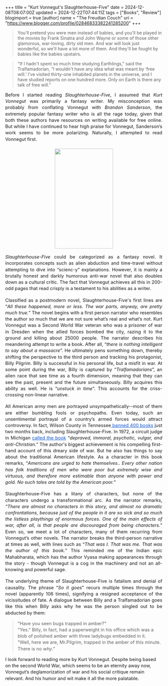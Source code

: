 +++
title = "Kurt Vonnegut's Slaughterhouse-Five"
date = 2024-12-08T08:07:00Z
updated = 2024-12-22T07:44:11Z
tags = ["Books", "Review"]
blogimport = true 
[author]
	name = "The Freudian Couch"
	uri = "https://www.blogger.com/profile/02846833382241285200"
+++

<blockquote>You'll pretend you were men instead of babies, and you'll be played in the movies by Frank Sinatra and John Wayne or some of those other glamorous, war-loving, dirty old men. And war will look just wonderful, so we'll have a lot more of them. And they'll be fought by babies like the babies upstairs.</blockquote><p></p><span id="docs-internal-guid-c7d927bf-7fff-f091-8851-dd1afd46d584"><p dir="ltr" style="line-height: 1.38; margin-bottom: 0pt; margin-top: 0pt;"><span face="Arial, sans-serif" style="font-size: 11pt; font-style: italic; font-variant-alternates: normal; font-variant-east-asian: normal; font-variant-numeric: normal; font-variant-position: normal; vertical-align: baseline; white-space-collapse: preserve;"></span></p><blockquote>"If I hadn't spent so much time studying Earthlings," said the Tralfamadorian, “I wouldn't have any idea what was meant by ‘free will.’ I’ve visited thirty-one inhabited planets in the universe, and I have studied reports on one hundred more. Only on Earth is there any talk of free will."</blockquote></span><p dir="ltr" style="line-height: 1.38; margin-bottom: 0pt; margin-top: 0pt; text-align: justify;"><span face="Arial, sans-serif" style="font-size: 11pt; font-variant-alternates: normal; font-variant-east-asian: normal; font-variant-numeric: normal; font-variant-position: normal; vertical-align: baseline; white-space-collapse: preserve;">Before I started reading </span><span face="Arial, sans-serif" style="font-size: 11pt; font-style: italic; font-variant-alternates: normal; font-variant-east-asian: normal; font-variant-numeric: normal; font-variant-position: normal; vertical-align: baseline; white-space-collapse: preserve;">Slaughterhouse-Five</span><span face="Arial, sans-serif" style="font-size: 11pt; font-variant-alternates: normal; font-variant-east-asian: normal; font-variant-numeric: normal; font-variant-position: normal; vertical-align: baseline; white-space-collapse: preserve;">, I assumed that </span><span face="Arial, sans-serif" style="font-size: 11pt; font-style: italic; font-variant-alternates: normal; font-variant-east-asian: normal; font-variant-numeric: normal; font-variant-position: normal; vertical-align: baseline; white-space-collapse: preserve;">Kurt Vonnegut</span><span face="Arial, sans-serif" style="font-size: 11pt; font-variant-alternates: normal; font-variant-east-asian: normal; font-variant-numeric: normal; font-variant-position: normal; vertical-align: baseline; white-space-collapse: preserve;"> was primarily a fantasy writer. My misconception was probably from conflating Vonnegut with </span><span face="Arial, sans-serif" style="font-size: 11pt; font-style: italic; font-variant-alternates: normal; font-variant-east-asian: normal; font-variant-numeric: normal; font-variant-position: normal; vertical-align: baseline; white-space-collapse: preserve;">Brandon Sanderson</span><span face="Arial, sans-serif" style="font-size: 11pt; font-variant-alternates: normal; font-variant-east-asian: normal; font-variant-numeric: normal; font-variant-position: normal; vertical-align: baseline; white-space-collapse: preserve;">, the extremely popular fantasy writer who is all the rage today, given that both these authors have resources on writing available for free online. But while I have continued to hear high praise for Vonnegut, Sanderson’s work seems to be more polarizing. Naturally, I attempted to read Vonnegut first.&nbsp;</span></p><p dir="ltr" style="line-height: 1.38; margin-bottom: 0pt; margin-top: 0pt; text-align: justify;"><span face="Arial, sans-serif" style="font-size: 11pt; font-variant-alternates: normal; font-variant-east-asian: normal; font-variant-numeric: normal; font-variant-position: normal; vertical-align: baseline; white-space-collapse: preserve;"><br /></span></p><div class="separator" style="clear: both; text-align: center;"><a href="https://blogger.googleusercontent.com/img/b/R29vZ2xl/AVvXsEj-fC1ITNc0VlhcEcVFKp5HhFKYqSR_NXHrs5N0J9f8KHRBgWl6uamWzbNLzoGZ3bUDj77DbnbZ9yXOvi4Zssdfy5v6yUiYpNVCYKxDztz_xtspjZc2_k0dU7nXXutGw2bCXlqagOUDStTplIEJLThMIl-EzLUHIId7IHHN79kqbGvov_k0bW8fj0vUndnI/s3223/PXL_20241207_143226045.jpg" style="margin-left: 1em; margin-right: 1em;"><img border="0" data-original-height="3223" data-original-width="1879" height="320" src="https://blogger.googleusercontent.com/img/b/R29vZ2xl/AVvXsEj-fC1ITNc0VlhcEcVFKp5HhFKYqSR_NXHrs5N0J9f8KHRBgWl6uamWzbNLzoGZ3bUDj77DbnbZ9yXOvi4Zssdfy5v6yUiYpNVCYKxDztz_xtspjZc2_k0dU7nXXutGw2bCXlqagOUDStTplIEJLThMIl-EzLUHIId7IHHN79kqbGvov_k0bW8fj0vUndnI/s320/PXL_20241207_143226045.jpg" width="187" /></a></div><br /><p dir="ltr" style="line-height: 1.38; margin-bottom: 0pt; margin-top: 0pt; text-align: justify;"><span face="Arial, sans-serif" style="font-size: 11pt; font-style: italic; font-variant-alternates: normal; font-variant-east-asian: normal; font-variant-numeric: normal; font-variant-position: normal; vertical-align: baseline; white-space-collapse: preserve;">Slaughterhouse-Five</span><span face="Arial, sans-serif" style="font-size: 11pt; font-variant-alternates: normal; font-variant-east-asian: normal; font-variant-numeric: normal; font-variant-position: normal; vertical-align: baseline; white-space-collapse: preserve;"> could be categorized as a fantasy novel. It incorporates concepts such as alien abduction and time-travel without attempting to dive into “scienc-y” explanations. However, it is mainly a brutally honest and darkly humorous anti-war novel that also doubles down as a cultural critic. The fact that Vonnegut achieves all this in 200-odd pages that read crisply is a testament to his abilities as a writer.&nbsp;</span></p><div style="text-align: justify;"><br /></div><p dir="ltr" style="line-height: 1.38; margin-bottom: 0pt; margin-top: 0pt; text-align: justify;"><span face="Arial, sans-serif" style="font-size: 11pt; font-variant-alternates: normal; font-variant-east-asian: normal; font-variant-numeric: normal; font-variant-position: normal; vertical-align: baseline; white-space-collapse: preserve;">Classified as a postmodern novel, Slaughterhouse-Five's first lines are “</span><span face="Arial, sans-serif" style="font-size: 11pt; font-style: italic; font-variant-alternates: normal; font-variant-east-asian: normal; font-variant-numeric: normal; font-variant-position: normal; vertical-align: baseline; white-space-collapse: preserve;">All these happened, more or less. The war parts, anyway, are pretty much true.</span><span face="Arial, sans-serif" style="font-size: 11pt; font-variant-alternates: normal; font-variant-east-asian: normal; font-variant-numeric: normal; font-variant-position: normal; vertical-align: baseline; white-space-collapse: preserve;">” The novel begins with a first person narrator who resembles the author so much that we are not sure what’s real and what’s not. Kurt Vonnegut was a Second World War veteran who was a prisoner of war in Dresden when the allied forces bombed the city, razing it to the ground and killing about 25000 people. The narrator describes his meandering attempt to write a book. After all, “</span><span face="Arial, sans-serif" style="font-size: 11pt; font-style: italic; font-variant-alternates: normal; font-variant-east-asian: normal; font-variant-numeric: normal; font-variant-position: normal; vertical-align: baseline; white-space-collapse: preserve;">there is nothing intelligent to say about a massacre</span><span face="Arial, sans-serif" style="font-size: 11pt; font-variant-alternates: normal; font-variant-east-asian: normal; font-variant-numeric: normal; font-variant-position: normal; vertical-align: baseline; white-space-collapse: preserve;">”. He ultimately pens something down, thereby shifting the perspective to the third person and tracking his protagonist, Billy Pilgrim. Billy is successful in his personal life, but a misfit in war. At some point during the war, Billy is captured by “</span><span face="Arial, sans-serif" style="font-size: 11pt; font-style: italic; font-variant-alternates: normal; font-variant-east-asian: normal; font-variant-numeric: normal; font-variant-position: normal; vertical-align: baseline; white-space-collapse: preserve;">Tralfamadorians</span><span face="Arial, sans-serif" style="font-size: 11pt; font-variant-alternates: normal; font-variant-east-asian: normal; font-variant-numeric: normal; font-variant-position: normal; vertical-align: baseline; white-space-collapse: preserve;">”, an alien race that see time as a fourth dimension, meaning that they can see the past, present and the future simultaneously. Billy acquires this ability as well. He is “<i>unstuck in time</i>”. This accounts for the criss-crossing non-linear narrative.&nbsp;</span></p><div style="text-align: justify;"><br /></div><p dir="ltr" style="line-height: 1.38; margin-bottom: 0pt; margin-top: 0pt; text-align: justify;"><span face="Arial, sans-serif" style="font-size: 11pt; font-variant-alternates: normal; font-variant-east-asian: normal; font-variant-numeric: normal; font-variant-position: normal; vertical-align: baseline; white-space-collapse: preserve;">All American army men are portrayed unsympathetically--most of them are either bumbling fools or psychopaths. Even today, such an unsentimental portrayal of a country’s armed forces would attract controversy. In fact, Wilson County in Tennessee</span><a href="https://nashvillebanner.com/2024/10/25/wilson-county-bans-390-books/" style="text-decoration-line: none;"><span face="Arial, sans-serif" style="color: #1155cc; font-size: 11pt; font-variant-alternates: normal; font-variant-east-asian: normal; font-variant-numeric: normal; font-variant-position: normal; text-decoration-line: underline; text-decoration-skip-ink: none; vertical-align: baseline; white-space-collapse: preserve;"> banned 400 books</span></a><span face="Arial, sans-serif" style="font-size: 11pt; font-variant-alternates: normal; font-variant-east-asian: normal; font-variant-numeric: normal; font-variant-position: normal; vertical-align: baseline; white-space-collapse: preserve;"> just two months back, including Slaughterhouse-Five. In 1972, a circuit judge in Michigan </span><a href="https://www.theatlantic.com/entertainment/archive/2011/08/the-neverending-campaign-to-ban-slaughterhouse-five/243525/#" style="text-decoration-line: none;"><span face="Arial, sans-serif" style="color: #1155cc; font-size: 11pt; font-variant-alternates: normal; font-variant-east-asian: normal; font-variant-numeric: normal; font-variant-position: normal; text-decoration-line: underline; text-decoration-skip-ink: none; vertical-align: baseline; white-space-collapse: preserve;">called the book</span></a><span face="Arial, sans-serif" style="font-size: 11pt; font-variant-alternates: normal; font-variant-east-asian: normal; font-variant-numeric: normal; font-variant-position: normal; vertical-align: baseline; white-space-collapse: preserve;"> “</span><span face="Arial, sans-serif" style="font-size: 11pt; font-style: italic; font-variant-alternates: normal; font-variant-east-asian: normal; font-variant-numeric: normal; font-variant-position: normal; vertical-align: baseline; white-space-collapse: preserve;">depraved, immoral, psychotic, vulgar, and anti-Christian.</span><span face="Arial, sans-serif" style="font-size: 11pt; font-variant-alternates: normal; font-variant-east-asian: normal; font-variant-numeric: normal; font-variant-position: normal; vertical-align: baseline; white-space-collapse: preserve;">” The author's biggest achievement is his compelling first-hand account of this dreary side of war. But he also has things to say about the traditional American lifestyle. As a character in this book remarks, “</span><span face="Arial, sans-serif" style="font-size: 11pt; font-style: italic; font-variant-alternates: normal; font-variant-east-asian: normal; font-variant-numeric: normal; font-variant-position: normal; vertical-align: baseline; white-space-collapse: preserve;">Americans are urged to hate themselves.. Every other nation has folk traditions of men who were poor but extremely wise and virtuous, and therefore more estimable than anyone with power and gold. No such tales are told by the American poor.</span><span face="Arial, sans-serif" style="font-size: 11pt; font-variant-alternates: normal; font-variant-east-asian: normal; font-variant-numeric: normal; font-variant-position: normal; vertical-align: baseline; white-space-collapse: preserve;">”&nbsp;</span></p><div style="text-align: justify;"><br /></div><p dir="ltr" style="line-height: 1.38; margin-bottom: 0pt; margin-top: 0pt; text-align: justify;"><span face="Arial, sans-serif" style="font-size: 11pt; font-variant-alternates: normal; font-variant-east-asian: normal; font-variant-numeric: normal; font-variant-position: normal; vertical-align: baseline; white-space-collapse: preserve;">Slaughterhouse-Five has a litany of characters, but none of the characters undergo a transformational arc. As the narrator remarks, </span><span face="Arial, sans-serif" style="font-size: 11pt; font-style: italic; font-variant-alternates: normal; font-variant-east-asian: normal; font-variant-numeric: normal; font-variant-position: normal; vertical-align: baseline; white-space-collapse: preserve;">“There are almost no characters in this story, and almost no dramatic confrontations, because just of the people in it are so sick and so much the listless playthings of enormous forces. One of the main effects of war, after all, is that people are discouraged from being characters.</span><span face="Arial, sans-serif" style="font-size: 11pt; font-variant-alternates: normal; font-variant-east-asian: normal; font-variant-numeric: normal; font-variant-position: normal; vertical-align: baseline; white-space-collapse: preserve;">” Even so, we meet a lot of characters, many of them recurring from Vonnegut’s other novels. The narrator breaks the third-person narrative at times as well, with lines such as “<i>That was I. That was me. That was the author of this book.</i>” This reminded me of the Indian epic Mahabharata, which has the author Vyasa making appearances through the story - though Vonnegut is a cog in the machinery and not an all-knowing and powerful sage.</span></p><div style="text-align: justify;"><br /></div><p dir="ltr" style="line-height: 1.38; margin-bottom: 0pt; margin-top: 0pt; text-align: justify;"><span face="Arial, sans-serif" style="font-size: 11pt; font-variant-alternates: normal; font-variant-east-asian: normal; font-variant-numeric: normal; font-variant-position: normal; vertical-align: baseline; white-space-collapse: preserve;">The underlying theme of Slaughterhouse-Five is fatalism and denial of causality. The phrase “<i>So it goes</i>” recurs multiple times through the novel (apparently 106 times), signifying a resigned acceptance of the vicissitudes of fate. </span><span face="Arial, sans-serif" style="font-size: 11pt; white-space-collapse: preserve;">A dialogue between Billy and a Tralfamadorian goes like this when Billy asks why he was the person singled out to be abducted by them: </span></p><p dir="ltr" style="line-height: 1.38; margin-bottom: 0pt; margin-top: 0pt;"><span face="Arial, sans-serif" style="font-size: 11pt; font-variant-alternates: normal; font-variant-east-asian: normal; font-variant-numeric: normal; font-variant-position: normal; vertical-align: baseline; white-space-collapse: preserve;"></span></p><blockquote><p dir="ltr" style="line-height: 1.38; margin-bottom: 0pt; margin-top: 0pt;"><span face="Arial, sans-serif" style="font-size: 11pt; font-variant-alternates: normal; font-variant-east-asian: normal; font-variant-numeric: normal; font-variant-position: normal; vertical-align: baseline; white-space-collapse: preserve;">"Have you seen bugs trapped in amber?"&nbsp;</span></p><p dir="ltr" style="line-height: 1.38; margin-bottom: 0pt; margin-top: 0pt;"><span face="Arial, sans-serif" style="font-size: 11pt; font-variant-alternates: normal; font-variant-east-asian: normal; font-variant-numeric: normal; font-variant-position: normal; vertical-align: baseline; white-space-collapse: preserve;">"Yes.” Billy, in fact, had a paperweight in his office which was a blob of polished amber with three ladybugs embedded in it.&nbsp;</span></p><p dir="ltr" style="line-height: 1.38; margin-bottom: 0pt; margin-top: 0pt;"><span face="Arial, sans-serif" style="font-size: 11pt; font-variant-alternates: normal; font-variant-east-asian: normal; font-variant-numeric: normal; font-variant-position: normal; vertical-align: baseline; white-space-collapse: preserve;">"Well, here we are, Mr.Pilgrim, trapped in the amber of this minute. There is no </span><span face="Arial, sans-serif" style="font-size: 11pt; font-style: italic; font-variant-alternates: normal; font-variant-east-asian: normal; font-variant-numeric: normal; font-variant-position: normal; vertical-align: baseline; white-space-collapse: preserve;">why</span><span face="Arial, sans-serif" style="font-size: 11pt; font-variant-alternates: normal; font-variant-east-asian: normal; font-variant-numeric: normal; font-variant-position: normal; vertical-align: baseline; white-space-collapse: preserve;">.”</span></p></blockquote><p dir="ltr" style="line-height: 1.38; margin-bottom: 0pt; margin-top: 0pt;"><span face="Arial, sans-serif" style="font-size: 11pt; font-variant-alternates: normal; font-variant-east-asian: normal; font-variant-numeric: normal; font-variant-position: normal; vertical-align: baseline; white-space-collapse: preserve;">I look forward to reading more by Kurt Vonnegut. Despite being based on the second World War, which seems to be an eternity away now, Vonnegut’s deglamorization of war and his social critique remain relevant. And his humor and wit make it all the more palatable.</span></p><div><span face="Arial, sans-serif" style="font-size: 11pt; font-variant-alternates: normal; font-variant-east-asian: normal; font-variant-numeric: normal; font-variant-position: normal; vertical-align: baseline; white-space-collapse: preserve;"><br /></span></div>
